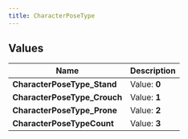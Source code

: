 ```yaml
---
title: CharacterPoseType
---
```


## Values
| Name | Description |
| ---- | ----------- |
| **CharacterPoseType_Stand** | Value: **0** |
| **CharacterPoseType_Crouch** | Value: **1** |
| **CharacterPoseType_Prone** | Value: **2** |
| **CharacterPoseTypeCount** | Value: **3** |

